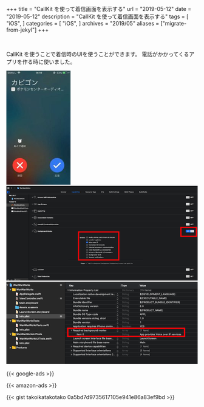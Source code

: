 +++
title = "CallKit を使って着信画面を表示する"
url = "2019-05-12"
date = "2019-05-12"
description = "CallKit を使って着信画面を表示する"
tags = [
    "iOS",
]
categories = [
    "iOS",
]
archives = "2019/05"
aliases = ["migrate-from-jekyl"]
+++

<br>

CallKit を使うことで着信時のUIを使うことができます。
電話がかかってくるアプリを作る時に使いました。

![alt](1.jpg)
![alt](2.png)
![alt](3.png)

<!-- Google Ads -->
{{< google-ads >}}

<!-- Amazon Ads -->
{{< amazon-ads >}}

{{< gist takoikatakotako 0a5bd7d9735617105e941e86a83ef9bd >}}
